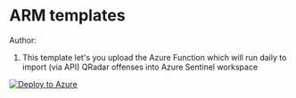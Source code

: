 # ARM templates 
Author:

1) This template let's you upload the Azure Function which will run daily to import (via API) QRadar offenses into Azure Sentinel workspace

[![Deploy to Azure](https://aka.ms/deploytoazurebutton)](https://portal.azure.com/#create/Microsoft.Template/uri/https%3A%2F%2Fraw.githubusercontent.com%2FNchristis%2FSentinelProjects-Scripts%2Fmain%2FArm%2520templates%2FQRadarOffensesToSentinel.json)
